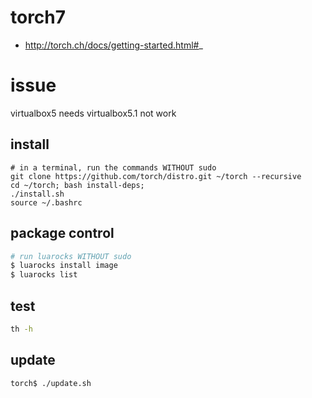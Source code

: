 torch7
===

- http://torch.ch/docs/getting-started.html#_

# issue
virtualbox5 needs
virtualbox5.1 not work


install
---

```
# in a terminal, run the commands WITHOUT sudo
git clone https://github.com/torch/distro.git ~/torch --recursive
cd ~/torch; bash install-deps;
./install.sh
source ~/.bashrc
```

package control
---
```sh
# run luarocks WITHOUT sudo
$ luarocks install image
$ luarocks list
```

test
---
```sh
th -h
```

update
---
```sh
torch$ ./update.sh
```
